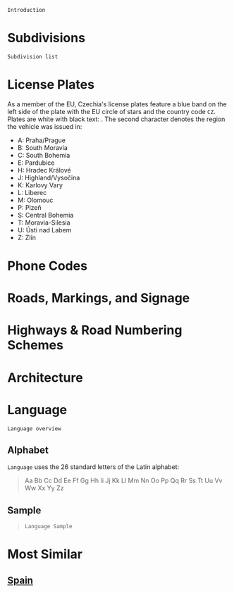`Introduction`

# Subdivisions

`Subdivision list`

<CountryMap code="CZE" scale="6000" />

# License Plates

As a member of the EU, Czechia's license plates feature a blue band on the left side of the plate with the EU circle of stars and the country code `CZ`. Plates are white with black text: <LicensePlate style="eu" code="CZ" format="1AB 3456"/>. The second character denotes the region the vehicle was issued in:

- A: Praha/Prague
- B: South Moravia
- C: South Bohemia
- E: Pardubice
- H: Hradec Králové
- J: Highland/Vysočina
- K: Karlovy Vary
- L: Liberec
- M: Olomouc
- P: Plzeň
- S: Central Bohemia
- T: Moravia-Silesia
- U: Ústi nad Labem
- Z: Zlín

# Phone Codes

# Roads, Markings, and Signage

# Highways & Road Numbering Schemes

# Architecture

# Language

`Language overview`

## Alphabet

`Language` uses the 26 standard letters of the Latin alphabet:

> Aa Bb Cc Dd Ee Ff Gg Hh Ii Jj Kk Ll Mm Nn Oo Pp Qq Rr Ss Tt Uu Vv Ww Xx Yy Zz

## Sample

> `Language Sample`

# Most Similar

## [Spain](/countries/ESP)
